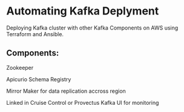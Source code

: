 # Automating Kafka Deplyment
Deploying Kafka cluster with other Kafka Components on AWS using Terraform and Ansible.

## Components:

Zookeeper 

Apicurio Schema Registry

Mirror Maker for data replication accross region

Linked in Cruise Control or Provectus Kafka UI for monitoring


